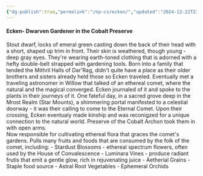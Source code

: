 ```yaml
---
{"dg-publish":true,"permalink":"/np-cs/ecken/","updated":"2024-12-22T23:50:03.112-05:00"}
---
```


#### Ecken- Dwarven Gardener in the Cobalt Preserve 

Stout dwarf, locks of emeral green casting down the back of their head with a short, shaped up trim in front. Their skin is weathered, though young - deep gray eyes. They're wearing earth-toned clothing that is adorned with a hefty double-belt strapped with gardening tools.
	Born into a family that tended the Mithril Halls of Dar'Rag, didn't quite have a place as their older brothers and sisters already held those so Ecken traveled. Eventually met a traveling astronomer in Willow that talked of an ethereal comet, where the natural and the magical converged. Ecken journaled of it and spoke to the plants in their journeys of it. One fateful day, in a sacred grove deep in the Mrost Realm (Star Mounts), a shimmering portal manifested to a celestial doorway - it was their calling to come to the Eternal Comet. 
	Upon their crossing, Ecken eventualy made kinship and was reconigzed for a unique connection to the natural world. Preserve of the Cobalt Archon took them in with open arms.<br>
	Now responsible for cultivating ethereal flora that graces the comet's gardens. Pulls many fruits and foods that are consumed by the folk of the comet, including:
	- Stardust Blossoms - ethereal spectrum flowers, often used by the House of Convalescence
	- Luminara Vines - produce radiant frutis that emit a gentle glow, rich in rejuvenating juice
	- Aetherial Grains - Staple food source
	- Astral Root Vegetables
	- Ephemeral Orchids 

